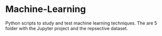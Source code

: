 # Machine-Learning
Python scripts to study and test machine learning techniques. The are 5 folder with the Jupyter project and the repsective dataset.
